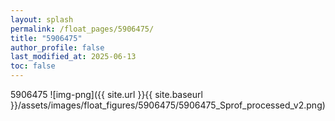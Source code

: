 ```yaml
---
layout: splash
permalink: /float_pages/5906475/
title: "5906475"
author_profile: false
last_modified_at: 2025-06-13
toc: false
---
```

 
5906475
![img-png]({{ site.url }}{{ site.baseurl }}/assets/images/float_figures/5906475/5906475_Sprof_processed_v2.png)